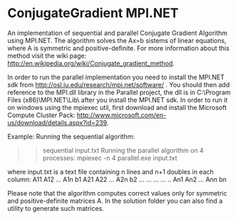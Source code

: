 ConjugateGradient MPI.NET
=================

An implementation of sequential and parallel Conjugate Gradient Algorithm using MPI.NET.
The algorithm solves the Ax=b sistems of linear equations, where A is symmetric and positive-definite.
For more information about this method visit the wiki page: http://en.wikipedia.org/wiki/Conjugate_gradient_method.

In order to run the parallel implementation you need to install 
the MPI.NET sdk from http://osl.iu.edu/research/mpi.net/software/ . 
You should then add reference to the MPI.dll library in the Parallel project, 
the dll is in C:\Program Files (x86)\MPI.NET\Lib\ after you install the MPI.NET sdk.
In order to run it on windows using the mpiexec util, first download and
install the Microsoft Compute Cluster Pack: http://www.microsoft.com/en-us/download/details.aspx?id=239.

Example: 
Running the sequential algorithm:
>>sequential input.txt
Running the parallel algorithm on 4 processes:
>>mpiexec -n 4 parallel.exe input.txt

where input.txt is a text file containing n lines and n+1 doubles in each column:
A11 A12 ... A1n b1
A21 A22 ... A2n b2
... ... ... ... ..
An1 An2 ... Ann bn

Please note that the algorithm computes correct values only for symmetric and positive-definite matrices A.
In the solution folder you can also find a utility to generate such matrices.
